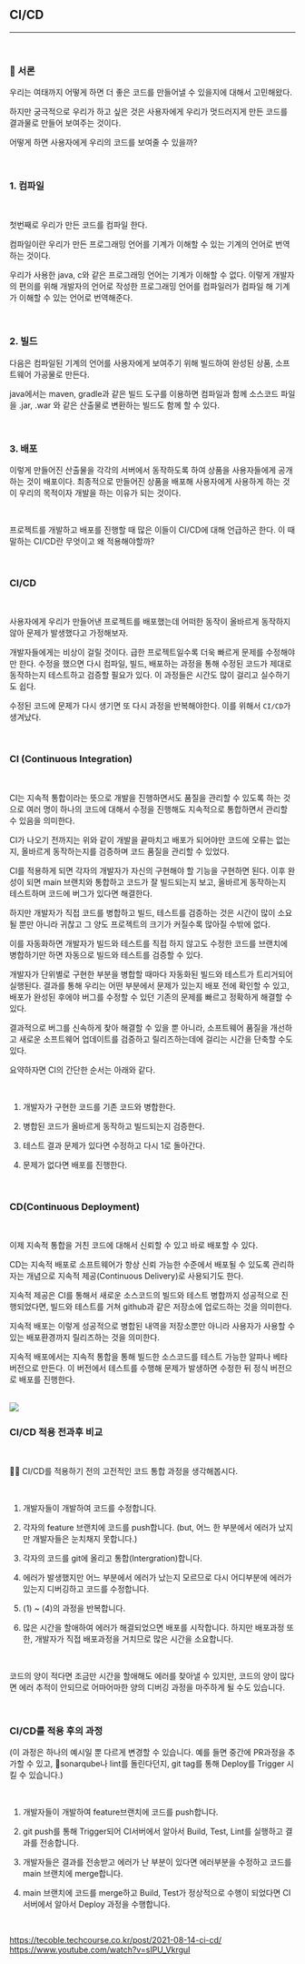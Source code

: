 ## CI/CD

---

<bR>

### 📢 서론

우리는 여태까지 어떻게 하면 더 좋은 코드를 만들어낼 수 있을지에 대해서 고민해왔다.

하지만 궁극적으로 우리가 하고 싶은 것은 사용자에게 우리가 멋드러지게 만든 코드를 결과물로 만들어 보여주는 것이다.

어떻게 하면 사용자에게 우리의 코드를 보여줄 수 있을까?

<br>

### 1. 컴파일

<Br>

첫번째로 우리가 만든 코드를 컴파일 한다.

컴파일이란 우리가 만든 프로그래밍 언어를 기계가 이해할 수 있는 기계의 언어로 번역하는 것이다.

우리가 사용한 java, c와 같은 프로그래밍 언어는 기계가 이해할 수 없다. 이렇게 개발자의 편의를 위해 개발자의 언어로 작성한 프로그래밍 언어를 컴파일러가 컴파일 해 기계가 이해할 수 있는 언어로 번역해준다.

<Br>

### 2. 빌드

다음은 컴파일된 기계의 언어를 사용자에게 보여주기 위해 빌드하여 완성된 상품, 소프트웨어 가공물로 만든다.

java에서는 maven, gradle과 같은 빌드 도구를 이용하면 컴파일과 함께 소스코드 파일을 .jar, .war 와 같은 산출물로 변환하는 빌드도 함께 할 수 있다.

<Br>

### 3. 배포

이렇게 만들어진 산출물을 각각의 서버에서 동작하도록 하여 상품을 사용자들에게 공개하는 것이 배포이다. 최종적으로 만들어진 상품을 배포해 사용자에게 사용하게 하는 것이 우리의 목적이자 개발을 하는 이유가 되는 것이다.

<br>

프로젝트를 개발하고 배포를 진행할 때 많은 이들이 CI/CD에 대해 언급하곤 한다. 이 때 말하는 CI/CD란 무엇이고 왜 적용해야할까?

<br>

### CI/CD

<Br>

사용자에게 우리가 만들어낸 프로젝트를 배포했는데 어떠한 동작이 올바르게 동작하지 않아 문제가 발생했다고 가정해보자.

개발자들에게는 비상이 걸릴 것이다. 급한 프로젝트일수록 더욱 빠르게 문제를 수정해야만 한다. 수정을 했으면 다시 컴파일, 빌드, 배포하는 과정을 통해 수정된 코드가 제대로 동작하는지 테스트하고 검증할 필요가 있다. 이 과정들은 시간도 많이 걸리고 실수하기도 쉽다.

수정된 코드에 문제가 다시 생기면 또 다시 과정을 반복해야한다. 이를 위해서 `CI/CD`가 생겨났다.

<br>

### CI (Continuous Integration)

<Br>

CI는 지속적 통합이라는 뜻으로 개발을 진행하면서도 품질을 관리할 수 있도록 하는 것으로 여러 명이 하나의 코드에 대해서 수정을 진행해도 지속적으로 통합하면서 관리할 수 있음을 의미한다.

CI가 나오기 전까지는 위와 같이 개발을 끝마치고 배포가 되어야만 코드에 오류는 없는지, 올바르게 동작하는지를 검증하며 코드 품질을 관리할 수 있었다.

CI를 적용하게 되면 각자의 개발자가 자신의 구현해야 할 기능을 구현하면 된다. 이후 완성이 되면 main 브랜치와 통합하고 코드가 잘 빌드되는지 보고, 올바르게 동작하는지 테스트하며 코드에 버그가 있다면 해결한다.

하지만 개발자가 직접 코드를 병합하고 빌드, 테스트를 검증하는 것은 시간이 많이 소요될 뿐만 아니라 귀찮고 그 양도 프로젝트의 크기가 커질수록 많아질 수밖에 없다.

이를 자동화하면 개발자가 빌드와 테스트를 직접 하지 않고도 수정한 코드를 브랜치에 병합하기만 하면 자동으로 빌드와 테스트를 검증할 수 있다.

개발자가 단위별로 구현한 부분을 병합할 때마다 자동화된 빌드와 테스트가 트리거되어 실행된다. 결과를 통해 우리는 어떤 부분에서 문제가 있는지 배포 전에 확인할 수 있고, 배포가 완성된 후에야 버그를 수정할 수 있던 기존의 문제를 빠르고 정확하게 해결할 수 있다.

결과적으로 버그를 신속하게 찾아 해결할 수 있을 뿐 아니라, 소프트웨어 품질을 개선하고 새로운 소프트웨어 업데이트를 검증하고 릴리즈하는데에 걸리는 시간을 단축할 수도 있다.

요약하자면 CI의 간단한 순서는 아래와 같다.

<br>

1. 개발자가 구현한 코드를 기존 코드와 병합한다.

2. 병합된 코드가 올바르게 동작하고 빌드되는지 검증한다.

3. 테스트 결과 문제가 있다면 수정하고 다시 1로 돌아간다.

4. 문제가 없다면 배포를 진행한다.

<br>

### CD(Continuous Deployment)

<Br>

이제 지속적 통합을 거친 코드에 대해서 신뢰할 수 있고 바로 배포할 수 있다.

CD는 지속적 배포로 소프트웨어가 항상 신뢰 가능한 수준에서 배포될 수 있도록 관리하자는 개념으로 지속적 제공(Continuous Delivery)로 사용되기도 한다.

지속적 제공은 CI를 통해서 새로운 소스코드의 빌드와 테스트 병합까지 성공적으로 진행되었다면, 빌드와 테스트를 거쳐 github과 같은 저장소에 업로드하는 것을 의미한다.

지속적 배포는 이렇게 성공적으로 병합된 내역을 저장소뿐만 아니라 사용자가 사용할 수 있는 배포환경까지 릴리즈하는 것을 의미한다.

지속적 배포에서는 지속적 통합을 통해 빌드한 소스코드를 테스트 가능한 알파나 베타 버전으로 만든다. 이 버전에서 테스트를 수행해 문제가 발생하면 수정한 뒤 정식 버전으로 배포를 진행한다.

<Br>

<img src="https://user-images.githubusercontent.com/43775108/129401468-6f2ea859-5a9f-4a55-8d56-ffde5e8ca4ea.png">

<br>

### CI/CD 적용 전과후 비교

<Br>

🤦‍♀️ CI/CD를 적용하기 전의 고전적인 코드 통합 과정을 생각해봅시다.

<Br>

1. 개발자들이 개발하여 코드를 수정합니다.

2. 각자의 feature 브랜치에 코드를 push합니다. (but, 어느 한 부분에서 에러가 났지만 개발자들은 눈치채지 못합니다.)

3. 각자의 코드를 git에 올리고 통합(Intergration)합니다.

4. 에러가 발생했지만 어느 부분에서 에러가 났는지 모르므로 다시 어디부분에 에러가 있는지 디버깅하고 코드를 수정합니다.

5. (1) ~ (4)의 과정을 반복합니다.

6. 많은 시간을 할애하여 에러가 해결되었으면 배포를 시작합니다. 하지만 배포과정 또한, 개발자가 직접 배포과정을 거치므로 많은 시간을 소요합니다.

<br>

코드의 양이 적다면 조금만 시간을 할애해도 에러를 찾아낼 수 있지만, 코드의 양이 많다면 에러 추적이 안되므로 어마어마한 양의 디버깅 과정을 마주하게 될 수도 있습니다.

<br>

### CI/CD를 적용 후의 과정

(이 과정은 하나의 예시일 뿐 다르게 변경할 수 있습니다. 예를 들면 중간에 PR과정을 추가할 수 있고, sonarqube나 lint를 돌린다던지, git tag를 통해 Deploy를 Trigger 시킬 수 있습니다.)

<br>

1. 개발자들이 개발하여 feature브랜치에 코드를 push합니다.

2. git push를 통해 Trigger되어 CI서버에서 알아서 Build, Test, Lint를 실행하고 결과를 전송합니다.

3. 개발자들은 결과를 전송받고 에러가 난 부분이 있다면 에러부분을 수정하고 코드를 main 브랜치에 merge합니다.

4. main 브랜치에 코드를 merge하고 Build, Test가 정상적으로 수행이 되었다면 CI서버에서 알아서 Deploy 과정을 수행합니다.

<Br>

https://tecoble.techcourse.co.kr/post/2021-08-14-ci-cd/
https://www.youtube.com/watch?v=sIPU_VkrguI
